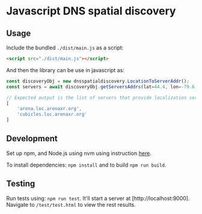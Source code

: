 # Javascript DNS spatial discovery

## Usage
Include the bundled `./dist/main.js` as a script:
```html
<script src="./dist/main.js"></script>
```

And then the library can be use in javascript as:
```javascript
const discoveryObj = new dnsspatialdiscovery.LocationToServerAddr();
const servers = await discoveryObj.getServersAddrs(lat=44.4, lon=-79.6, error_m=5);

// Expected output is the list of servers that provide localization service in this region. Example:
[
    'arena.loc.arenaxr.org',
    'cubicles.loc.arenaxr.org'
]
```

## Development

Set up npm, and Node.js using nvm using instruction [here](https://nodejs.org/en/download/package-manager). 

To install dependencies: `npm install` and to build `npm run build`.

## Testing

Run tests using: `npm run test`. It'll start a server at [http://localhost:9000]. Navigate to `/test/test.html` to view the rest results.
